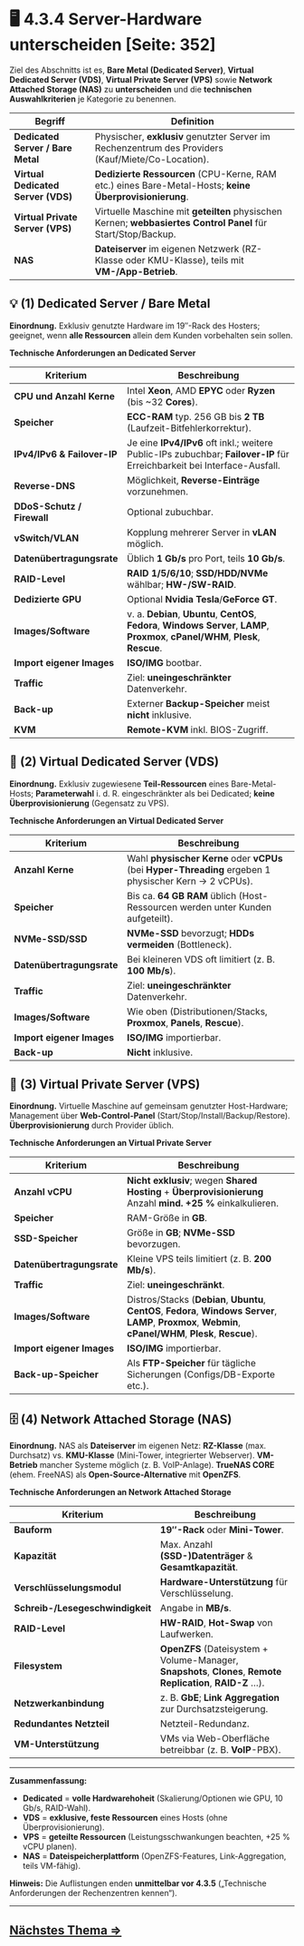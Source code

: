 # 🖥️ 4.3.4 Server-Hardware unterscheiden [Seite: 352]

Ziel des Abschnitts ist es, **Bare Metal (Dedicated Server)**, **Virtual Dedicated Server (VDS)**, **Virtual Private Server (VPS)** sowie **Network Attached Storage (NAS)** zu **unterscheiden** und die **technischen Auswahlkriterien** je Kategorie zu benennen. 

| Begriff                            | Definition                                                                                                     |
| ---------------------------------- | -------------------------------------------------------------------------------------------------------------- |
| **Dedicated Server / Bare Metal**  | Physischer, **exklusiv** genutzter Server im Rechenzentrum des Providers (Kauf/Miete/Co-Location).             |
| **Virtual Dedicated Server (VDS)** | **Dedizierte Ressourcen** (CPU-Kerne, RAM etc.) eines Bare-Metal-Hosts; **keine Überprovisionierung**.         |
| **Virtual Private Server (VPS)**   | Virtuelle Maschine mit **geteilten** physischen Kernen; **webbasiertes Control Panel** für Start/Stop/Backup.  |
| **NAS**                            | **Dateiserver** im eigenen Netzwerk (RZ-Klasse oder KMU-Klasse), teils mit **VM-/App-Betrieb**.                |

## 💡 (1) Dedicated Server / Bare Metal

**Einordnung.** Exklusiv genutzte Hardware im 19″-Rack des Hosters; geeignet, wenn **alle Ressourcen** allein dem Kunden vorbehalten sein sollen. 

**Technische Anforderungen an Dedicated Server**

| Kriterium                   | Beschreibung                                                                                                                            |
| --------------------------- | --------------------------------------------------------------------------------------------------------------------------------------- |
| **CPU und Anzahl Kerne**    | Intel **Xeon**, AMD **EPYC** oder **Ryzen** (bis ~32 **Cores**).                                                                        |
| **Speicher**                | **ECC-RAM** typ. 256 GB bis **2 TB** (Laufzeit-Bitfehlerkorrektur).                                                                     |
| **IPv4/IPv6 & Failover-IP** | Je eine **IPv4/IPv6** oft inkl.; weitere Public-IPs zubuchbar; **Failover-IP** für Erreichbarkeit bei Interface-Ausfall.                |
| **Reverse-DNS**             | Möglichkeit, **Reverse-Einträge** vorzunehmen.                                                                                          |
| **DDoS-Schutz / Firewall**  | Optional zubuchbar.                                                                                                                     |
| **vSwitch/VLAN**            | Kopplung mehrerer Server in **vLAN** möglich.                                                                                           |
| **Datenübertragungsrate**   | Üblich **1 Gb/s** pro Port, teils **10 Gb/s**.                                                                                          |
| **RAID-Level**              | **RAID 1/5/6/10**; **SSD/HDD/NVMe** wählbar; **HW-/SW-RAID**.                                                                           |
| **Dedizierte GPU**          | Optional **Nvidia Tesla**/**GeForce GT**.                                                                                               |
| **Images/Software**         | v. a. **Debian**, **Ubuntu**, **CentOS**, **Fedora**, **Windows Server**, **LAMP**, **Proxmox**, **cPanel/WHM**, **Plesk**, **Rescue**. |
| **Import eigener Images**   | **ISO/IMG** bootbar.                                                                                                                    |
| **Traffic**                 | Ziel: **uneingeschränkter** Datenverkehr.                                                                                               |
| **Back-up**                 | Externer **Backup-Speicher** meist **nicht** inklusive.                                                                                 |
| **KVM**                     | **Remote-KVM** inkl. BIOS-Zugriff.                                                                                                      |

## 🧩 (2) Virtual Dedicated Server (VDS)

**Einordnung.** Exklusiv zugewiesene **Teil-Ressourcen** eines Bare-Metal-Hosts; **Parameterwahl** i. d. R. eingeschränkter als bei Dedicated; **keine Überprovisionierung** (Gegensatz zu VPS). 

**Technische Anforderungen an Virtual Dedicated Server** 

| Kriterium                 | Beschreibung                                                                                            |
| ------------------------- | ------------------------------------------------------------------------------------------------------- |
| **Anzahl Kerne**          | Wahl **physischer Kerne** oder **vCPUs** (bei **Hyper-Threading** ergeben 1 physischer Kern → 2 vCPUs). |
| **Speicher**              | Bis ca. **64 GB RAM** üblich (Host-Ressourcen werden unter Kunden aufgeteilt).                          |
| **NVMe-SSD/SSD**          | **NVMe-SSD** bevorzugt; **HDDs vermeiden** (Bottleneck).                                                |
| **Datenübertragungsrate** | Bei kleineren VDS oft limitiert (z. B. **100 Mb/s**).                                                   |
| **Traffic**               | Ziel: **uneingeschränkter** Datenverkehr.                                                               |
| **Images/Software**       | Wie oben (Distributionen/Stacks, **Proxmox**, **Panels**, **Rescue**).                                  |
| **Import eigener Images** | **ISO/IMG** importierbar.                                                                               |
| **Back-up**               | **Nicht** inklusive.                                                                                    |

## 🧪 (3) Virtual Private Server (VPS)

**Einordnung.** Virtuelle Maschine auf gemeinsam genutzter Host-Hardware; Management über **Web-Control-Panel** (Start/Stop/Install/Backup/Restore). **Überprovisionierung** durch Provider üblich. 

**Technische Anforderungen an Virtual Private Server** 

| Kriterium                 | Beschreibung                                                                                                                                                   |
| ------------------------- | -------------------------------------------------------------------------------------------------------------------------------------------------------------- |
| **Anzahl vCPU**           | **Nicht exklusiv**; wegen **Shared Hosting** + **Überprovisionierung** Anzahl **mind. +25 %** einkalkulieren.                                                  |
| **Speicher**              | RAM-Größe in **GB**.                                                                                                                                           |
| **SSD-Speicher**          | Größe in **GB**; **NVMe-SSD** bevorzugen.                                                                                                                      |
| **Datenübertragungsrate** | Kleine VPS teils limitiert (z. B. **200 Mb/s**).                                                                                                               |
| **Traffic**               | Ziel: **uneingeschränkt**.                                                                                                                                     |
| **Images/Software**       | Distros/Stacks (**Debian**, **Ubuntu**, **CentOS**, **Fedora**, **Windows Server**, **LAMP**, **Proxmox**, **Webmin**, **cPanel/WHM**, **Plesk**, **Rescue**). |
| **Import eigener Images** | **ISO/IMG** importierbar.                                                                                                                                      |
| **Back-up-Speicher**      | Als **FTP-Speicher** für tägliche Sicherungen (Configs/DB-Exporte etc.).                                                                                       |

## 🗄️ (4) Network Attached Storage (NAS)

**Einordnung.** NAS als **Dateiserver** im eigenen Netz: **RZ-Klasse** (max. Durchsatz) vs. **KMU-Klasse** (Mini-Tower, integrierter Webserver). **VM-Betrieb** mancher Systeme möglich (z. B. VoIP-Anlage). **TrueNAS CORE** (ehem. FreeNAS) als **Open-Source-Alternative** mit **OpenZFS**.

**Technische Anforderungen an Network Attached Storage** 

| Kriterium                        | Beschreibung                                                                                                 |
| -------------------------------- | ------------------------------------------------------------------------------------------------------------ |
| **Bauform**                      | **19″-Rack** oder **Mini-Tower**.                                                                            |
| **Kapazität**                    | Max. Anzahl **(SSD-)Datenträger** & **Gesamtkapazität**.                                                     |
| **Verschlüsselungsmodul**        | **Hardware-Unterstützung** für Verschlüsselung.                                                              |
| **Schreib-/Lesegeschwindigkeit** | Angabe in **MB/s**.                                                                                          |
| **RAID-Level**                   | **HW-RAID**, **Hot-Swap** von Laufwerken.                                                                    |
| **Filesystem**                   | **OpenZFS** (Dateisystem + Volume-Manager, **Snapshots**, **Clones**, **Remote Replication**, **RAID-Z** …). |
| **Netzwerkanbindung**            | z. B. **GbE**; **Link Aggregation** zur Durchsatzsteigerung.                                                 |
| **Redundantes Netzteil**         | Netzteil-Redundanz.                                                                                          |
| **VM-Unterstützung**             | VMs via Web-Oberfläche betreibbar (z. B. **VoIP**-PBX).                                                      |

---

**Zusammenfassung:**

* **Dedicated** = **volle Hardwarehoheit** (Skalierung/Optionen wie GPU, 10 Gb/s, RAID-Wahl).
* **VDS** = **exklusive, feste Ressourcen** eines Hosts (ohne Überprovisionierung).
* **VPS** = **geteilte Ressourcen** (Leistungsschwankungen beachten, +25 % vCPU planen).
* **NAS** = **Dateispeicherplattform** (OpenZFS-Features, Link-Aggregation, teils VM-fähig).

**Hinweis:** Die Auflistungen enden **unmittelbar vor 4.3.5** („Technische Anforderungen der Rechenzentren kennen“). 


---

## [Nächstes Thema => ](./4.3.5_Technische_Anforderungen_der_Rechenzentren_kennen.md)